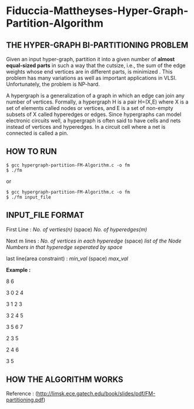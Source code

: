 # Fiduccia-Mattheyses-Hyper-Graph-Partition-Algorithm

THE HYPER-GRAPH BI-PARTITIONING PROBLEM
---------------------------------------
Given an input hyper-graph, partition it into a given number of **almost equal-sized parts** in such a way that the cutsize, i.e., the sum of the edge weights whose end vertices are in different parts, is minimized . This problem has many variations as well as important applications in VLSI. Unfortunately, the problem is NP-hard.

A hypergraph is a generalization of a graph in which an edge can join any number of vertices. Formally, a hypergraph H is a pair H=(X,E) where X is a set of elements called nodes or vertices, and E is a set of non-empty subsets of X called hyperedges or edges. Since hypergraphs can model electronic circuits well, a hypergraph is often said to have cells and nets instead of vertices and hyperedges. In a circuit cell where a net is connected is called a pin.

HOW TO RUN
----------
```
$ gcc hypergraph-partition-FM-Algorithm.c -o fm
$ ./fm
```
or
```
$ gcc hypergraph-partition-FM-Algorithm.c -o fm
$ ./fm input_file
```

INPUT_FILE FORMAT
------------
First Line : *No. of verties(n)* (space) *No. of hyperedges(m)*

Next m lines : *No. of vertices in each hyperedge* (space) *list of the Node Numbers in that hyperedge seperated by space*

last line(area constraint) : *min_val* (space) *max_val*

**Example :** 

8 6

3 0 2 4

3 1 2 3

3 2 4 5

3 5 6 7

2 3 5

2 4 6

3 5

HOW THE ALGORITHM WORKS
-----------------------

Reference : (http://limsk.ece.gatech.edu/book/slides/pdf/FM-partitioning.pdf)
